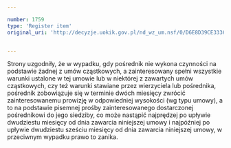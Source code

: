 ```yaml
---

number: 1759
type: 'Register item'
original_uri: 'http://decyzje.uokik.gov.pl/nd_wz_um.nsf/0/D6E8D39CE3336730C12576740031C745?OpenDocument'


---
```


Strony uzgodniły, że w wypadku, gdy pośrednik nie wykona czynności na podstawie żadnej z umów cząstkowych, a zainteresowany spełni wszystkie warunki ustalone w tej umowie lub w niektórej z zawartych umów cząstkowych, czy też warunki stawiane przez wierzyciela lub pośrednika, pośrednik zobowiązuje się w terminie dwóch miesięcy zwrócić zainteresowanemu prowizję w odpowiedniej wysokości (wg typu umowy), a to na podstawie pisemnej prośby zainteresowanego dostarczonej pośrednikowi do jego siedziby, co może nastąpić najprędzej po upływie dwudziestu miesięcy od dnia zawarcia niniejszej umowy i najpóźniej po upływie dwudziestu sześciu miesięcy od dnia zawarcia niniejszej umowy, w przeciwnym wypadku prawo to zanika.
